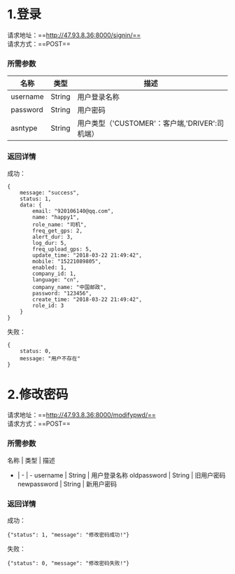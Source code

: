 # 1.登录
请求地址：==http://47.93.8.36:8000/signin/==  
请求方式：==POST==  


### 所需参数

名称 | 类型 | 描述
------|----------- | -------------
username | String | 用户登录名称
password | String | 用户密码
asntype | String | 用户类型（'CUSTOMER'：客户端,'DRIVER':司机端）

### 返回详情
成功：
```
{
    message: "success",
    status: 1,
    data: {
        email: "920106140@qq.com",
        name: "happy1",
        role_name: "司机",
        freq_get_gps: 2,
        alert_dur: 3,
        log_dur: 5,
        freq_upload_gps: 5,
        update_time: "2018-03-22 21:49:42",
        mobile: "15221089805",
        enabled: 1,
        company_id: 1,
        language: "cn",
        company_name: "中国邮政",
        password: "123456",
        create_time: "2018-03-22 21:49:42",
        role_id: 3
    }
}
```

失败：

```
{
    status: 0,
    message: "用户不存在"
}
```

# 2.修改密码
请求地址：==http://47.93.8.36:8000/modifypwd/==  
请求方式：==POST==  


### 所需参数

名称 | 类型 | 描述
- | - | - 
username | String | 用户登录名称
oldpassword | String | 旧用户密码
newpassword | String | 新用户密码 

### 返回详情
成功：
```
{"status": 1, "message": "修改密码成功!"}
```

失败：

```
{"status": 0, "message": "修改密码失败!"}
```
